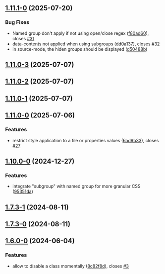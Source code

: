 ## [1.11.1-0](https://github.com/Mara-Li/obsidian-regex-mark/compare/1.11.0...1.11.1-0) (2025-07-20)
### Bug Fixes

*  Named group don't apply if not using open/close regex ([f80ad60](https://github.com/Mara-Li/obsidian-regex-mark/commit/f80ad605ed527bf36d41859fcdef3b17d107886f)), closes [#31](https://github.com/Mara-Li/obsidian-regex-mark/issues/31)
* data-contents not applied when using subgroups ([dd0a137](https://github.com/Mara-Li/obsidian-regex-mark/commit/dd0a13723fb338f58d1130588c82319472f539c2)), closes [#32](https://github.com/Mara-Li/obsidian-regex-mark/issues/32)
* in source-mode, the hiden groups should be displayed ([d50488b](https://github.com/Mara-Li/obsidian-regex-mark/commit/d50488b2b6b31668b7449cbdaea27d4b37c094ff))

## [1.11.0-3](https://github.com/Mara-Li/obsidian-regex-mark/compare/1.11.0-2...1.11.0-3) (2025-07-07)

## [1.11.0-2](https://github.com/Mara-Li/obsidian-regex-mark/compare/1.11.0-1...1.11.0-2) (2025-07-07)

## [1.11.0-1](https://github.com/Mara-Li/obsidian-regex-mark/compare/1.11.0-0...1.11.0-1) (2025-07-07)

## [1.11.0-0](https://github.com/Mara-Li/obsidian-regex-mark/compare/1.10.0...1.11.0-0) (2025-07-06)
### Features

* restrict style application to a file or properties values ([6ad9b33](https://github.com/Mara-Li/obsidian-regex-mark/commit/6ad9b3364932c8da8da9d4705d637a5181825956)), closes [#27](https://github.com/Mara-Li/obsidian-regex-mark/issues/27)

## [1.10.0-0](https://github.com/Mara-Li/obsidian-regex-mark/compare/1.9.3...1.10.0-0) (2024-12-27)
### Features

* integrate "subgroup" with named group for more granular CSS ([95351da](https://github.com/Mara-Li/obsidian-regex-mark/commit/95351da33891efe5dee805f89a5d0012b40713fe))

## [1.7.3-1](https://github.com/Lisandra-dev/obsidian-regex-mark/compare/1.7.3-0...1.7.3-1) (2024-08-11)

## [1.7.3-0](https://github.com/Lisandra-dev/obsidian-regex-mark/compare/1.7.2...1.7.3-0) (2024-08-11)

## [1.6.0-0](https://github.com/Lisandra-dev/obsidian-regex-mark/compare/1.5.3...1.6.0-0) (2024-06-04)
### Features

* allow to disable a class momentally ([8c82f8d](https://github.com/Lisandra-dev/obsidian-regex-mark/commit/8c82f8dcbf5d999049bd3b4da47212cbb4999aa5)), closes [#3](https://github.com/Lisandra-dev/obsidian-regex-mark/issues/3)